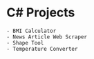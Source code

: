 # C# Projects  
	- BMI Calculator  
	- News Article Web Scraper  
	- Shape Tool
	- Temperature Converter  